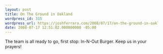 ```yaml
---
layout: post
title: On The Ground in Oakland
wordpress_id: 315
wordpress_url: https://joshferrara.com/2008/07/17/on-the-ground-in-oakland/
date: 2008-07-17 12:51:02.000000000 -05:00
---
```

<!--Mime Type of File is image/jpeg --><div class="postie-image-div"><a href="https://joshferrara.com/wp-photos/20080717-135102-1.jpg"><img src="https://joshferrara.com/wp-photos/thumb.20080717-135102-1.jpg" alt="" style="3px;" class="postie-image" /></a></div> The team is all ready to go, first stop: In-N-Out Burger. Keep us in your prayers!
